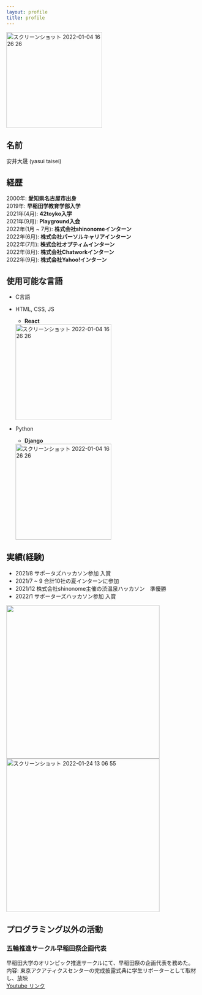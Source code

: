 ```yaml
---
layout: profile
title: profile
---
```


<img width="250" alt="スクリーンショット 2022-01-04 16 26 26" src="https://user-images.githubusercontent.com/78260526/148023836-bd093d0f-82a8-4e39-9dc8-7ad09ff79765.png">

## 名前
安井大晟 (yasui taisei)  

## 経歴
2000年: **愛知県名古屋市出身**  
2019年: **早稲田学教育学部入学**   
2021年(4月): **42toyko入学**  
2021年(9月): **Playground入会**  
2022年(1月 ~ 7月): **株式会社shinonomeインターン**  
2022年(6月): **株式会社パーソルキャリアインターン**  
2022年(7月): **株式会社オプティムインターン**  
2022年(8月): **株式会社Chatworkインターン**  
2022年(9月): **株式会社Yahoo!インターン**  


## 使用可能な言語
- C言語
- HTML, CSS, JS
  - **React**
  <img width="250" alt="スクリーンショット 2022-01-04 16 26 26" src="https://user-images.githubusercontent.com/78260526/148027763-6651421f-7c56-4863-aac3-84454dffda16.png">


- Python
  - **Django**
  <img width="250" alt="スクリーンショット 2022-01-04 16 26 26" src="https://user-images.githubusercontent.com/78260526/148027765-528d5aa8-9078-4e9a-b68d-94f77ec6f332.png">

## 実績(経験)
- 2021/8 サポータズハッカソン参加 入賞
- 2021/7 ~ 9 合計10社の夏インターンに参加
- 2021/12 株式会社shinonome主催の渋温泉ハッカソン　準優勝
- 2022/1 サポーターズハッカソン参加 入賞

<img width="400" src="https://user-images.githubusercontent.com/78260526/152305477-986366a6-fb10-44d6-8b5e-db7beb802d33.png">


<img width="400" alt="スクリーンショット 2022-01-24 13 06 55" src="https://user-images.githubusercontent.com/78260526/150720476-423eb23c-cceb-410d-bfe0-0f93f60abd16.png">



## プログラミング以外の活動
### 五輪推進サークル早稲田祭企画代表
早稲田大学のオリンピック推進サークルにて、早稲田祭の企画代表を務めた。  
内容: 東京アクアティクスセンターの完成披露式典に学生リポーターとして取材し、放映  
[Youtube リンク](https://youtu.be/WkJMbKUOCmc)  

